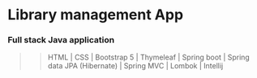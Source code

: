 # Library management App
### Full stack Java application

>> HTML | 
>> CSS | 
>> Bootstrap 5 | 
>> Thymeleaf | 
>> Spring boot | 
>> Spring data JPA (Hibernate) | 
>> Spring MVC |
>> Lombok |
>> Intellij
